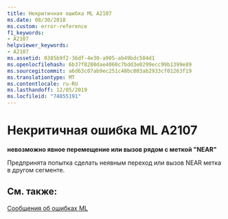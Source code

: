 ```yaml
---
title: Некритичная ошибка ML A2107
ms.date: 08/30/2018
ms.custom: error-reference
f1_keywords:
- A2107
helpviewer_keywords:
- A2107
ms.assetid: 0385b9f2-36df-4e30-a905-ab49bdc504d1
ms.openlocfilehash: 6b37f8280dae4060c7bdd3e0299ecc99b1399e89
ms.sourcegitcommit: a6d63c07ab9ec251c48bc003ab2933cf01263f19
ms.translationtype: MT
ms.contentlocale: ru-RU
ms.lasthandoff: 12/05/2019
ms.locfileid: "74855191"
---
```

# <a name="ml-nonfatal-error-a2107"></a>Некритичная ошибка ML A2107

**невозможно явное перемещение или вызов рядом с меткой "NEAR"**

Предпринята попытка сделать неявным переход или вызов NEAR метка в другом сегменте.

## <a name="see-also"></a>См. также:

[Сообщения об ошибках ML](../../assembler/masm/ml-error-messages.md)<br/>